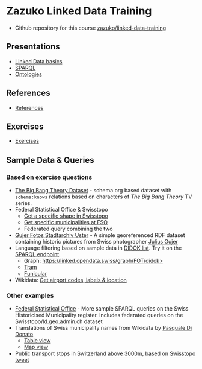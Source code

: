# Zazuko Linked Data Training

* Github repository for this course [zazuko/linked-data-training](https://github.com/zazuko/linked-data-training)

## Presentations

* [Linked Data basics](LD-Basics/index.html)
* [SPARQL](SPARQL/index.html)
* [Ontologies](Ontologies/index.html)

## References

* [References]()

## Exercises

* [Exercises](https://github.com/zazuko/linked-data-training/blob/master/exercises/exercises.md)

## Sample Data & Queries

### Based on exercise questions

* [The Big Bang Theory Dataset](https://github.com/zazuko/tbbt-ld/tree/master/data/person) - schema.org based dataset with `schema:knows` relations based on characters of _The Big Bang Theory_ TV series.
* Federal Statistical Office & Swisstopo
    * [Get a specific shape in Swisstopo](https://goo.gl/sLKw6R)
    * [Get specific municipalities at FSO](https://goo.gl/CMDv6U)
    * Federated query combining the two
* [Gujer Fotos Stadtarchiv Uster](https://github.com/zazuko/stadtarchiv-uster) -  A simple georeferenced RDF dataset containing historic pictures from Swiss photographer [Julius Gujer](https://data.stadt-zuerich.ch/dataset/bauhistorische-fotosammlung-von-uster-1893-1909-von-julius-gujer)
* Language filtering based on sample data in [DIDOK list](https://github.com/zazuko/ld-didok/blob/master/input/static.ttl). Try it on the [SPARQL endpoint](http://lod.opentransportdata.swiss/sparql/).
    * Graph: https://linked.opendata.swiss/graph/FOT/didok>
    * [Tram](http://lod.opentransportdata.swiss/stationtype/Tram)
    * [Funicular](http://lod.opentransportdata.swiss/stationtype/Funicular)
* Wikidata: [Get airport codes, labels & location](https://t.co/gyWQ7MRzL6)

### Other examples

* [Federal Statistical Office](https://github.com/zazuko/fso-lod/blob/master/doc/eCH0071/sparql.md) - More sample SPARQL queries on the Swiss Historicised Municipality register. Includes federated queries on the Swisstopo/ld.geo.admin.ch dataset
* Translations of Swiss municipality names from Wikidata by [Pasquale Di Donato](https://twitter.com/p1d1d1/status/864495483905093633)
    - [Table view](https://t.co/HOH8ajhxNd)
    - [Map view](https://t.co/5vZHvwswZ5)
* Public transport stops in Switzerland [above 3000m](https://t.co/MH5aOsKkaI), based on [Swisstopo tweet](https://twitter.com/swiss_geoportal/status/964083114174832640)